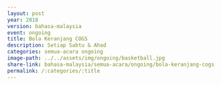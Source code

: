 ```yaml
---
layout: post
year: 2018
version: bahasa-malaysia
event: ongoing
title: Bola Keranjang COGS
description: Setiap Sabtu & Ahad
categories: semua-acara ongoing
image-path: ../../assets/img/ongoing/basketball.jpg
share-link: bahasa-malaysia/semua-acara/ongoing/bola-keranjang-cogs
permalink: /:categories/:title
---
```

